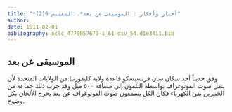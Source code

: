 ```yaml
---
title: "*أخبار وأفكار : الموسيقى عن بعد*. المقتبس 6(2)"
author: 
date: 1911-02-01
bibliography: oclc_4770057679-i_61-div_54.d1e3411.bib
---
```




##  الموسيقى عن بعد 


 وفق حديثاً  أحد  سكان  سان فرنسيسكو  قاعدة ولاية  كليفورنيا  من الولايات المتحدة لأن ينقل صوت الفونوغراف بواسطة التلفون إلى مسافة  ٥٠٠  ميل  وقد جرب ذلك   جماعة من الخبيرين بفن الكهرباء فكان الكل يسمعون صوت الفونوغراف عن بعد يخرج الألحان بكل وضوح. 
